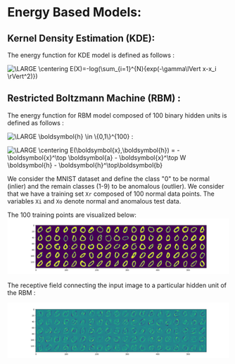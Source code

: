 # Energy Based Models:

##  Kernel Density Estimation (KDE):

The energy function for KDE model is defined as follows :

<img src="https://latex.codecogs.com/png.latex?\dpi{100}&space;\LARGE&space;\centering&space;E(X)=-log(\sum_{i=1}^{N}{exp(-\gamma\lVert&space;x-x_i&space;\rVert^2)})" title="\LARGE \centering E(X)=-log(\sum_{i=1}^{N}{exp(-\gamma\lVert x-x_i \rVert^2)})" />


##  Restricted Boltzmann Machine (RBM) :

The energy function for RBM model composed of 100 binary hidden units is defined as follows :

<img src="https://latex.codecogs.com/png.latex?\dpi{80}&space;\LARGE&space;\boldsymbol{h}&space;\in&space;\{0,1\}^{100}" title="\LARGE \boldsymbol{h} \in \{0,1\}^{100}" /> :

<img src="https://latex.codecogs.com/png.latex?\dpi{100}&space;\LARGE&space;\centering&space;E(\boldsymbol{x},\boldsymbol{h})&space;=&space;-\boldsymbol{x}^\top&space;\boldsymbol{a}&space;-&space;\boldsymbol{x}^\top&space;W&space;\boldsymbol{h}&space;-&space;\boldsymbol{h}^\top\boldsymbol{b}" title="\LARGE \centering E(\boldsymbol{x},\boldsymbol{h}) = -\boldsymbol{x}^\top \boldsymbol{a} - \boldsymbol{x}^\top W \boldsymbol{h} - \boldsymbol{h}^\top\boldsymbol{b}" />

We consider the MNIST dataset and define the class "0" to be normal (inlier) and the remain classes (1-9) to be anomalous (outlier). We consider that we have a training set `Xr` composed of 100 normal data points. The variables `Xi` and `Xo` denote normal and anomalous test data.

The 100 training points are visualized below:
<img src="https://raw.githubusercontent.com/MohamedAmineDHIAB/Machine_Learning_Algorithms/main/self-supervised/KDE_RBM_Anomaly_Detection/data/100_train_0.png" title="100 points with target=0" />

The receptive field connecting the input image to a particular hidden unit of the RBM :

<img src="https://raw.githubusercontent.com/MohamedAmineDHIAB/Machine_Learning_Algorithms/main/Unsupervised/KDE_RBM_Anomaly_Detection/data/rbm_learned_params.png" title="Weights of the RBM"/>


